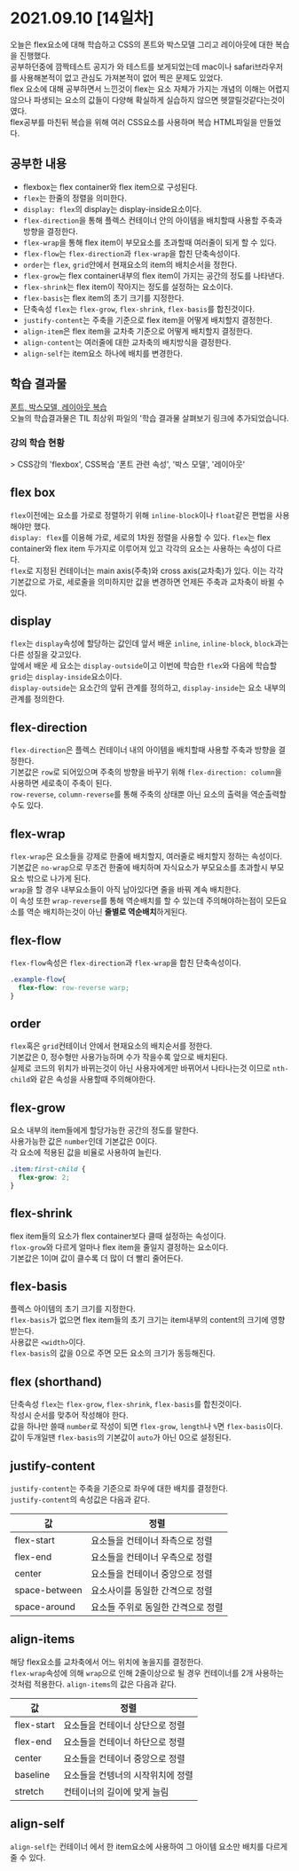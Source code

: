 # 2021.09.10 [14일차]

오늘은 flex요소에 대해 학습하고 CSS의 폰트와 박스모델 그리고 레이아웃에 대한 복습을 진행했다.  
공부하던중에 깜짝테스트 공지가 와 테스트를 보게되었는데 mac이나 safari브라우저를 사용해본적이 없고 관심도 가져본적이 없어 찍은 문제도 있었다.  
flex 요소에 대해 공부하면서 느낀것이 flex는 요소 자체가 가지는 개념의 이해는 어렵지 않으나 파생되는 요소의 값들이 다양해 확실하게 실습하지 않으면 헷깔릴것같다는것이였다.  
flex공부를 마친뒤 복습을 위해 여러 CSS요소를 사용하며 복습 HTML파일을 만들었다.


## 공부한 내용
- flexbox는 flex container와 flex item으로 구성된다.  
- `flex`는 한줄의 정렬을 의미한다.  
- `display: flex`의 display는 display-inside요소이다.
- `flex-direction`을 통해 플렉스 컨테이너 안의 아이템을 배치할때 사용할 주축과 방향을 결정한다.
- `flex-wrap`을 통해 flex item이 부모요소를 초과할때 여러줄이 되게 할 수 있다.  
- `flex-flow`는 `flex-direction`과 `flex-wrap`을 합친 단축속성이다.  
- `order`는 `flex`, `grid`안에서 현재요소의 item의 배치순서을 정한다.  
- `flex-grow`는 flex container내부의 flex item이 가지는 공간의 정도를 나타낸다. 
- `flex-shrink`는 flex item이 작아지는 정도를 설정하는 요소이다.
- `flex-basis`는 flex item의 초기 크기를 지정한다.
- 단축속성 `flex`는 `flex-grow`, `flex-shrink`, `flex-basis`를 합친것이다.
- `justify-content`는 주축을 기준으로 flex item을 어떻게 배치할지 결정한다.
- `align-item`은 flex item을 교차축 기준으로 어떻게 배치할지 결정한다.
- `align-content`는 여러줄에 대한 교차축의 배치방식을 결정한다.
- `align-self`는 item요소 하나에 배치를 변경한다.


## 학습 결과물

[폰트, 박스모델, 레이아웃 복습](https://goofy-pike-2843c1.netlify.app/2021.09.10%5B14%EC%9D%BC%EC%B0%A8%5D/css%EB%B3%B5%EC%8A%B5/)  
오늘의 학습결과물은 TIL 최상위 파일의 '학습 결과물 살펴보기 링크에 추가되었습니다.

### 강의 학습 현황

\> CSS강의 'flexbox', CSS복습 '폰트 관련 속성', '박스 모델', '레이아웃'

## flex box
`flex`이전에는 요소를 가로로 정렬하기 위해 `inline-block`이나 `float`같은 편법을 사용해야만 했다.  
`display: flex`를 이용해 가로, 세로의 1차원 정렬을 사용할 수 있다.
`flex`는 flex container와 flex item 두가지로 이루어져 있고 각각의 요소는 사용하는 속성이 다르다.  
`flex`로 지정된 컨테이너는 main axis(주축)와 cross axis(교차축)가 있다. 이는 각각 기본값으로 가로, 세로줄을 의미하지만 값을 변경하면 언제든 주축과 교차축이 바뀔 수 있다.  

## display

`flex`는 `display`속성에 할당하는 값인데 앞서 배운 `inline`, `inline-block`, `block`과는 다른 성질을 갖고있다.  
앞에서 배운 세 요소는 `display-outside`이고 이번에 학습한 `flex`와 다음에 학습할 `grid`는 `display-inside`요소이다.  
`display-outside`는 요소간의 앞뒤 관계를 정의하고, `display-inside`는 요소 내부의 관계를 정의한다.  

## flex-direction

`flex-direction`은 플렉스 컨테이너 내의 아이템을 배치할때 사용할 주축과 방향을 결정한다.  
기본값은 `row`로 되어있으며 주축의 방향을 바꾸기 위해 `flex-direction: column`을 사용하면 세로축이 주축이 된다.  
`row-reverse`, `column-reverse`를 통해 주축의 상태뿐 아닌 요소의 출력을 역순출력할 수도 있다.  

## flex-wrap

`flex-wrap`은 요소들을 강제로 한줄에 배치할지, 여러줄로 배치할지 정하는 속성이다.  
기본값은 `no-wrap`으로 무조건 한줄에 배치하며 자식요소가 부모요소를 초과할시 부모요소 밖으로 나가게 된다.  
`wrap`을 할 경우 내부요소들이 아직 남아있다면 줄을 바꿔 계속 배치한다.  
이 속성 또한 `wrap-reverse`를 통해 역순배치를 할 수 있는데 주의해야하는점이 모든요소를 역순 배치하는것이 아닌 **줄별로 역순배치**하게된다.

## flex-flow
`flex-flow`속성은 `flex-direction`과 `flex-wrap`을 합친 단축속성이다.
```css
.example-flow{
  flex-flow: row-reverse warp;
}
```

## order

`flex`혹은 `grid`컨테이너 안에서 현재요소의 배치순서를 정한다.  
기본값은 0, 정수형만 사용가능하며 수가 작을수록 앞으로 배치된다.  
실제로 코드의 위치가 바뀌는것이 아닌 사용자에게만 바뀌어서 나타나는것 이므로 `nth-child`와 같은 속성을 사용할때 주의해야한다.  

## flex-grow

요소 내부의 item들에게 할당가능한 공간의 정도를 말한다.  
사용가능한 값은 `number`인데 기본값은 0이다.  
각 요소에 적용된 값을 비율로 사용하여 늘린다.
```css
.item:first-child {
  flex-grow: 2;
}
```

## flex-shrink

flex item들의 요소가 flex container보다 클때 설정하는 속성이다.  
`flox-grow`와 다르게 얼마나 flex item을 줄일지 결정하는 요소이다.  
기본값은 1이며 값이 클수록 더 많이 더 빨리 줄어든다.  

## flex-basis

플렉스 아이템의 초기 크기를 지정한다.  
`flex-basis`가 없으면 flex item들의 초기 크기는 item내부의 content의 크기에 영향받는다.  
사용값은 `<width>`이다.  
`flex-basis`의 값을 0으로 주면 모든 요소의 크기가 동등해진다.  

## flex (shorthand)
단축속성 `flex`는 `flex-grow`, `flex-shrink`, `flex-basis`를 합친것이다.  
작성시 순서를 맞추어 작성해야 한다.  
값을 하나만 쓸때 `number`로 작성이 되면 `flex-grow`, `length`나 `%`면 `flex-basis`이다.  
값이 두개일땐 `flex-basis`의 기본값이 `auto`가 아닌 0으로 설정된다.  

## justify-content

`justify-content`는 주축을 기준으로 좌우에 대한 배치를 결정한다.  
`justify-content`의 속성값은 다음과 같다.  

값 | 정렬
--|--
flex-start | 요소들을 컨테이너 좌측으로 정렬
flex-end | 요소들을 컨테이너 우측으로 정렬
center | 요소들을 컨테이너 중앙으로 정렬
space-between | 요소사이를 동일한 간격으로 정렬
space-around | 요소들 주위로 동일한 간격으로 정렬

## align-items

해당 flex요소를 교차축에서 어느 위치에 놓을지를 결정한다.  
`flex-wrap`속성에 의해 `wrap`으로 인해 2줄이상으로 될 경우 컨테이너를 2개 사용하는것처럼 적용한다.
`align-items`의 값은 다음과 같다.  

값 | 정렬
--|--
flex-start | 요소들을 컨테이너 상단으로 정렬
flex-end | 요소들을 컨테이너 하단으로 정렬
center | 요소들을 컨테이너 중앙으로 정렬
baseline | 요소들을 컨텡너의 시작위치에 정렬
stretch | 컨테이너의 길이에 맞게 늘림

## align-self

`align-self`는 컨테이너 에서 한 item요소에 사용하여 그 아이템 요소만 배치를 다르게 줄 수 있다.  
